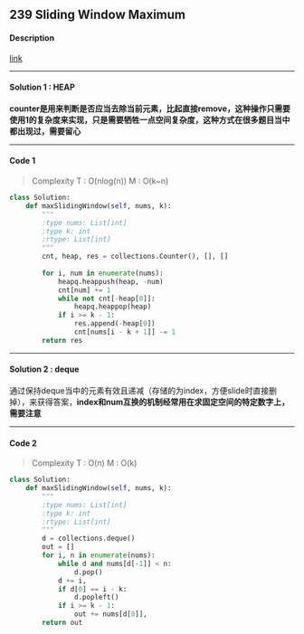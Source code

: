 ## 239 Sliding Window Maximum

#### Description

[link](https://leetcode.com/problems/sliding-window-maximum/)

---

#### Solution 1 : HEAP

**counter是用来判断是否应当去除当前元素，比起直接remove，这种操作只需要使用1的复杂度来实现，只是需要牺牲一点空间复杂度，这种方式在很多题目当中都出现过，需要留心**

---

#### Code 1

> Complexity  T : O(nlog(n))   M : O(k~n)

```python
class Solution:
    def maxSlidingWindow(self, nums, k):
        """
        :type nums: List[int]
        :type k: int
        :rtype: List[int]
        """
        cnt, heap, res = collections.Counter(), [], []
        
        for i, num in enumerate(nums):
            heapq.heappush(heap, -num)
            cnt[num] += 1
            while not cnt[-heap[0]]:
                heapq.heappop(heap)
            if i >= k - 1:
                res.append(-heap[0])
                cnt[nums[i - k + 1]] -= 1
        return res
```

---

#### Solution 2 : deque

通过保持deque当中的元素有效且递减（存储的为index，方便slide时直接删掉），来获得答案，**index和num互换的机制经常用在求固定空间的特定数字上，需要注意**

---

#### Code 2

> Complexity  T : O(n)   M : O(k)

```python
class Solution:
    def maxSlidingWindow(self, nums, k):
        """
        :type nums: List[int]
        :type k: int
        :rtype: List[int]
        """
        d = collections.deque()
        out = []
        for i, n in enumerate(nums):
            while d and nums[d[-1]] < n:
                d.pop()
            d += i,
            if d[0] == i - k:
                d.popleft()
            if i >= k - 1:
                out += nums[d[0]],
        return out
```
